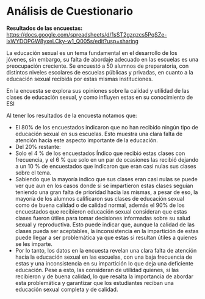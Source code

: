 # Análisis de Cuestionario
**Resultados de las encuestas:** 
https://docs.google.com/spreadsheets/d/1sST2gzqzcs5PqSZe-lxWYDOPGW8yxeLCky-w1_Q005s/edit?usp=sharing 


La educación sexual es un tema fundamental en el desarrollo de los jóvenes, sin embargo, su falta de abordaje adecuado 
en las escuelas es una preocupación creciente. Se encuestó a 50 alumnos de preparatoria, con distintos niveles escolares de escuelas públicas y privadas, 
en cuanto a la educación sexual recibida por estas mismas instituciones.

En la encuesta se explora sus opiniones sobre la calidad y utilidad de las clases de educación sexual, y como influyen 
estas en su conocimiento de ESI

Al tener los resultados de la encuesta notamos que:
* El 80% de los encuestados indicaron que no han recibido ningún tipo de educación sexual en sus escuelas. 
Esto muestra una clara falta de atención hacia este aspecto importante de la educación.
* Del 20% restante:
* Solo el 4 % de los encuestados Índico que recibió estas clases con frecuencia, y el 6 % que solo en un par de ocasiones 
las recibió dejando a un 10 % de encuestados que indicaron que eran casi nulas sus clases sobre el tema. 
* Sabiendo que la mayoría indico que sus clases eran casi nulas se puede ver que aun en los casos donde si se impartieron
estas clases seguían teniendo una gran falta de prioridad hacia las mismas, a pesar de eso, la mayoría de los alumnos 
calificaron sus clases de educación sexual como de buena calidad o de calidad normal, además el 90% de los encuestados 
que recibieron educación sexual consideran que estas clases fueron útiles para tomar decisiones informadas sobre su 
salud sexual y reproductiva. Esto puede indicar que, aunque la calidad de las clases pueda ser aceptables, 
la inconsistencia en la impartición de estas puede llegar a ser problemática ya que estas si resultan útiles a quienes se les imparte.
* Por lo tanto, los datos en la encuesta revelan una clara falta de atención hacia la educación sexual en las escuelas,
con una baja frecuencia de estas y una inconsistencia en su impartición lo que deja una deficiente educación. 
Pese a esto, las consideran de utilidad quienes, si las recibieron y de buena calidad, lo que resalta la importancia 
de abordar esta problemática y garantizar que los estudiantes reciban una educación sexual completa y de calidad.

